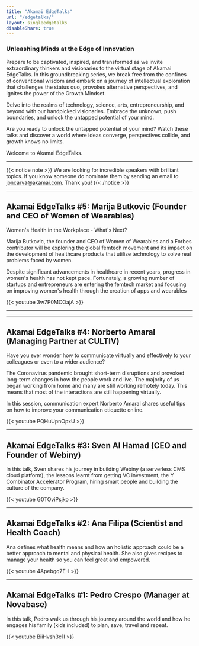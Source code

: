 ```yaml
---
title: "Akamai EdgeTalks"
url: "/edgetalks/"
layout: singleedgetalks
disableShare: true
---
```


### Unleashing Minds at the Edge of Innovation

Prepare to be captivated, inspired, and transformed as we invite extraordinary thinkers and visionaries to the virtual stage of Akamai EdgeTalks. In this groundbreaking series, we break free from the confines of conventional wisdom and embark on a journey of intellectual exploration that challenges the status quo, provokes alternative perspectives, and ignites the power of the Growth Mindset.

Delve into the realms of technology, science, arts, entrepreneurship, and beyond with our handpicked visionaries. Embrace the unknown, push boundaries, and unlock the untapped potential of your mind.

Are you ready to unlock the untapped potential of your mind? Watch these talks and discover a world where ideas converge, perspectives collide, and growth knows no limits. 

Welcome to Akamai EdgeTalks.

------------------------------------------------------------------------------------------------------------------------------

{{< notice note >}}
We are looking for incredible speakers with brilliant topics. If you know someone do nominate them by sending an email to joncarva@akamai.com. Thank you!
{{< /notice >}}

------------------------------------------------------------------------------------------------------------------------------


## Akamai EdgeTalks #5: Marija Butkovic (Founder and CEO of Women of Wearables)
Women's Health in the Workplace - What's Next?

Marija Butkovic, the founder and CEO of Women of Wearables and a Forbes contributor will be exploring the global femtech movement and its impact on the development of healthcare products that utilize technology to solve real problems faced by women. 

Despite significant advancements in healthcare in recent years, progress in women's health has not kept pace. Fortunately, a growing number of startups and entrepreneurs are entering the femtech market and focusing on improving women's health through the creation of apps and wearables

{{< youtube 3w7P0MCOajA >}}

------------------------------------------------------------------------------------------------------------------------------

------------------------------------------------------------------------------------------------------------------------------


## Akamai EdgeTalks #4: Norberto Amaral (Managing Partner at CULTIV)
Have you ever wonder how to communicate virtually and effectively to your colleagues or even to a wider audience?

The Coronavirus pandemic brought short-term disruptions and provoked long-term changes in how the people work and live. The majority of us began working from home and many are still working remotely today. This means that most of the interactions are still happening virtually.

In this session, communication expert Norberto Amaral shares useful tips on how to improve your communication etiquette online.

{{< youtube PQHuUpnOpxU >}}

------------------------------------------------------------------------------------------------------------------------------


## Akamai EdgeTalks #3: Sven Al Hamad (CEO and Founder of Webiny)
In this talk, Sven shares his journey in building Webiny (a serverless CMS cloud platform), the lessons learnt from getting VC investment, the Y Combinator Accelerator Program, hiring smart people and building the culture of the company.

{{< youtube G0TOviPsjko >}}

------------------------------------------------------------------------------------------------------------------------------

## Akamai EdgeTalks #2: Ana Filipa (Scientist and Health Coach)
Ana defines what health means and how an holistic approach could be a better approach to mental and physical health. She also gives recipes to manage your health so you can feel great and empowered.  

{{< youtube 4Apebgq7E-I >}}

------------------------------------------------------------------------------------------------------------------------------


## Akamai EdgeTalks #1: Pedro Crespo (Manager at Novabase)
In this talk, Pedro walk us through his journey around the world and how he engages his family (kids included) to plan, save, travel and repeat.

{{< youtube BiiHvsh3c1I >}}